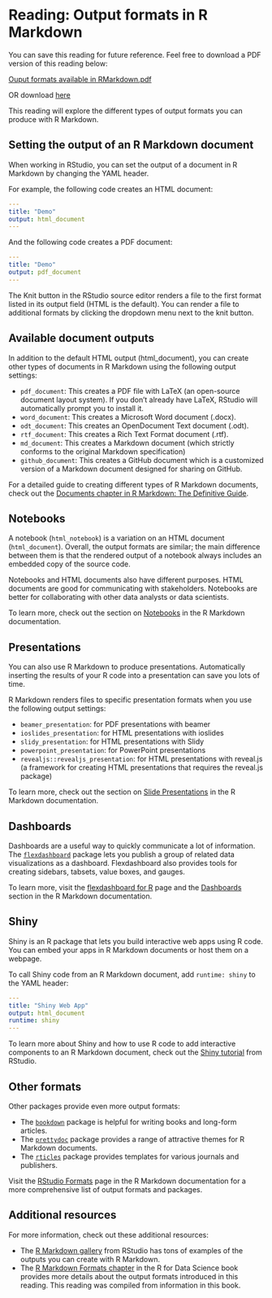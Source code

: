 # Reading: Output formats in R Markdown

You can save this reading for future reference. Feel free to download a PDF version of this reading below:

[Ouput formats available in RMarkdown.pdf](https://d3c33hcgiwev3.cloudfront.net/HMmvfrAKSl6Jr36wCjpejg_f7ff98b532974cfca3bdea0be6731e4f_Output-formats-available-in-RMarkdown.pdf?Expires=1711411200&Signature=QXAeayWrlLAmB4DHPb-PhuGaNa8q5ocqO4Hrm7b0VtS16xyHiWufQQocQkxggkmKgKnEtGESXg59~V3U1EH39sCkAvlT8Ar8eRSCZm6kzc-eVO4l0CwjK-z-8zgEVIXBSadq0rnh0VKr1exlHpZx1coqH9WT1uJ-OtBNvn35Q8E_&Key-Pair-Id=APKAJLTNE6QMUY6HBC5A)

OR download [here](./resources/Output-formats-available-in-RMarkdown.pdf)

This reading will explore the different types of output formats you can produce with R Markdown.

## Setting the output of an R Markdown document

When working in RStudio, you can set the output of a document in R Markdown by changing the YAML header.

For example, the following code creates an HTML document:

```yaml
---
title: "Demo"
output: html_document
---
```

And the following code creates a PDF document:

```yaml
---
title: "Demo"
output: pdf_document
---
```

The Knit button in the RStudio source editor renders a file to the first format listed in its output field (HTML is the default). You can render a file to additional formats by clicking the dropdown menu next to the knit button.

## Available document outputs

In addition to the default HTML output (html_document), you can create other types of documents in R Markdown using the following output settings:

- `pdf_document`: This creates a PDF file with LaTeX (an open-source document layout system). If you don’t already have LaTeX, RStudio will automatically prompt you to install it.
- `word_document`: This creates a Microsoft Word document (.docx).
- `odt_document`: This creates an OpenDocument Text document (.odt).
- `rtf_document`: This creates a Rich Text Format document (.rtf).
- `md_document`: This creates a Markdown document (which strictly conforms to the original Markdown specification)
- `github_document`: This creates a GitHub document which is a customized version of a Markdown document designed for sharing on GitHub.

For a detailed guide to creating different types of R Markdown documents, check out the [Documents chapter in R Markdown: The Definitive Guide](https://bookdown.org/yihui/rmarkdown/documents.html).

## Notebooks

A notebook (`html_notebook`) is a variation on an HTML document (`html_document`). Overall, the output formats are similar; the main difference between them is that the rendered output of a notebook always includes an embedded copy of the source code.

Notebooks and HTML documents also have different purposes. HTML documents are good for communicating with stakeholders. Notebooks are better for collaborating with other data analysts or data scientists.

To learn more, check out the section on [Notebooks](https://rmarkdown.rstudio.com/lesson-10.html) in the R Markdown documentation.

## Presentations

You can also use R Markdown to produce presentations. Automatically inserting the results of your R code into a presentation can save you lots of time.

R Markdown renders files to specific presentation formats when you use the following output settings:

- `beamer_presentation`: for PDF presentations with beamer
- `ioslides_presentation`: for HTML presentations with ioslides
- `slidy_presentation`: for HTML presentations with Slidy
- `powerpoint_presentation`: for PowerPoint presentations
- `revealjs::revealjs_presentation`: for HTML presentations with reveal.js (a framework for creating HTML presentations that requires the reveal.js package)

To learn more, check out the section on [Slide Presentations](https://rmarkdown.rstudio.com/lesson-11.html) in the R Markdown documentation.

## Dashboards

Dashboards are a useful way to quickly communicate a lot of information. The [`flexdashboard`](https://github.com/rstudio/flexdashboard) package lets you publish a group of related data visualizations as a dashboard. Flexdashboard also provides tools for creating sidebars, tabsets, value boxes, and gauges.

To learn more, visit the [flexdashboard for R](https://rmarkdown.rstudio.com/flexdashboard/) page and the [Dashboards](https://rmarkdown.rstudio.com/lesson-12.html) section in the R Markdown documentation.

## Shiny

Shiny is an R package that lets you build interactive web apps using R code. You can embed your apps in R Markdown documents or host them on a webpage.

To call Shiny code from an R Markdown document, add `runtime: shiny` to the YAML header:

```yaml
---
title: "Shiny Web App"
output: html_document
runtime: shiny
---
```

To learn more about Shiny and how to use R code to add interactive components to an R Markdown document, check out the [Shiny tutorial](https://shiny.rstudio.com/tutorial/) from RStudio.

## Other formats

Other packages provide even more output formats:

- The [`bookdown`](https://github.com/rstudio/bookdown) package is helpful for writing books and long-form articles.
- The [`prettydoc`](https://github.com/yixuan/prettydoc/) package provides a range of attractive themes for R Markdown documents.
- The [`rticles`](https://github.com/rstudio/rticles) package provides templates for various journals and publishers.

Visit the [RStudio Formats](https://rmarkdown.rstudio.com/formats.html) page in the R Markdown documentation for a more comprehensive list of output formats and packages.

## Additional resources

For more information, check out these additional resources:

- The [R Markdown gallery](https://rmarkdown.rstudio.com/gallery.html) from RStudio has tons of examples of the outputs you can create with R Markdown.
- The [R Markdown Formats chapter](https://r4ds.had.co.nz/r-markdown-formats.html) in the R for Data Science book provides more details about the output formats introduced in this reading. This reading was compiled from information in this book.
